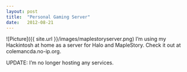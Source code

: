```yaml
---
layout: post
title:  "Personal Gaming Server"
date:   2012-08-21
---
```

![Picture]({{ site.url }}/images/maplestoryserver.png)
I’m using my Hackintosh at home as a server for Halo and MapleStory. Check it out at colemancda.no-ip.org.

UPDATE: I’m no longer hosting any services.